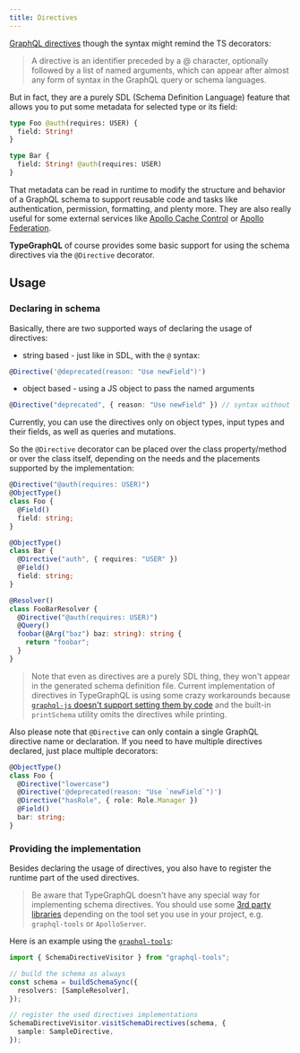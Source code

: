 ```yaml
---
title: Directives
---
```


[GraphQL directives](https://www.apollographql.com/docs/graphql-tools/schema-directives/) though the syntax might remind the TS decorators:

> A directive is an identifier preceded by a @ character, optionally followed by a list of named arguments, which can appear after almost any form of syntax in the GraphQL query or schema languages.

But in fact, they are a purely SDL (Schema Definition Language) feature that allows you to put some metadata for selected type or its field:

```graphql
type Foo @auth(requires: USER) {
  field: String!
}

type Bar {
  field: String! @auth(requires: USER)
}
```

That metadata can be read in runtime to modify the structure and behavior of a GraphQL schema to support reusable code and tasks like authentication, permission, formatting, and plenty more. They are also really useful for some external services like [Apollo Cache Control](https://www.apollographql.com/docs/apollo-server/performance/caching/#adding-cache-hints-statically-in-your-schema) or [Apollo Federation](https://www.apollographql.com/docs/apollo-server/federation/introduction/#federated-schema-example).

**TypeGraphQL** of course provides some basic support for using the schema directives via the `@Directive` decorator.

## Usage

### Declaring in schema

Basically, there are two supported ways of declaring the usage of directives:

- string based - just like in SDL, with the `@` syntax:

```typescript
@Directive('@deprecated(reason: "Use newField")')
```

- object based - using a JS object to pass the named arguments

```typescript
@Directive("deprecated", { reason: "Use newField" }) // syntax without `@` !!!
```

Currently, you can use the directives only on object types, input types and their fields, as well as queries and mutations.

So the `@Directive` decorator can be placed over the class property/method or over the class itself, depending on the needs and the placements supported by the implementation:

```typescript
@Directive("@auth(requires: USER)")
@ObjectType()
class Foo {
  @Field()
  field: string;
}

@ObjectType()
class Bar {
  @Directive("auth", { requires: "USER" })
  @Field()
  field: string;
}

@Resolver()
class FooBarResolver {
  @Directive("@auth(requires: USER)")
  @Query()
  foobar(@Arg("baz") baz: string): string {
    return "foobar";
  }
}
```

> Note that even as directives are a purely SDL thing, they won't appear in the generated schema definition file. Current implementation of directives in TypeGraphQL is using some crazy workarounds because [`graphql-js` doesn't support setting them by code](https://github.com/graphql/graphql-js/issues/1343) and the built-in `printSchema` utility omits the directives while printing.

Also please note that `@Directive` can only contain a single GraphQL directive name or declaration. If you need to have multiple directives declared, just place multiple decorators:

```typescript
@ObjectType()
class Foo {
  @Directive("lowercase")
  @Directive('@deprecated(reason: "Use `newField`")')
  @Directive("hasRole", { role: Role.Manager })
  @Field()
  bar: string;
}
```

### Providing the implementation

Besides declaring the usage of directives, you also have to register the runtime part of the used directives.

> Be aware that TypeGraphQL doesn't have any special way for implementing schema directives. You should use some [3rd party libraries](https://www.apollographql.com/docs/graphql-tools/schema-directives/#implementing-schema-directives) depending on the tool set you use in your project, e.g. `graphql-tools` or `ApolloServer`.

Here is an example using the [`graphql-tools`](https://github.com/apollographql/graphql-tools):

```typescript
import { SchemaDirectiveVisitor } from "graphql-tools";

// build the schema as always
const schema = buildSchemaSync({
  resolvers: [SampleResolver],
});

// register the used directives implementations
SchemaDirectiveVisitor.visitSchemaDirectives(schema, {
  sample: SampleDirective,
});
```
